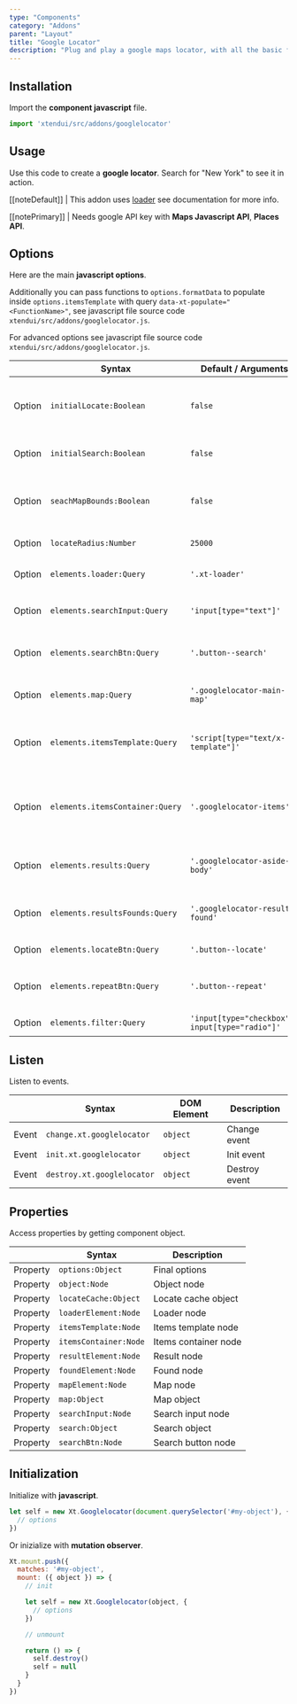 ```yaml
---
type: "Components"
category: "Addons"
parent: "Layout"
title: "Google Locator"
description: "Plug and play a google maps locator, with all the basic functionality and more."
---
```


## Installation

Import the **component javascript** file.

```jsx
import 'xtendui/src/addons/googlelocator'
```

## Usage

Use this code to create a **google locator**. Search for "New York" to see it in action.

[[noteDefault]]
| This addon uses [loader](/components/core/loader) see documentation for more info.

[[notePrimary]]
| Needs google API key with **Maps Javascript API**, **Places API**.

<demo>
  <div class="gatsby_demo_item xt-toggle" data-iframe="iframe/components/addons/layout/googlelocator">
  </div>
</demo>

## Options

Here are the main **javascript options**.

Additionally you can pass functions to `options.formatData` to populate inside `options.itemsTemplate` with query `data-xt-populate="<FunctionName>"`, see javascript file source code `xtendui/src/addons/googlelocator.js`.

For advanced options see javascript file source code `xtendui/src/addons/googlelocator.js`.

<div class="xt-overflow-sub overflow-y-hidden overflow-x-scroll my-4 xt-my-auto w-full">

|                         | Syntax                                    | Default / Arguments                       | Description                   |
| ----------------------- | ----------------------------------------- | ----------------------------- | ----------------------------- |
| Option                    | `initialLocate:Boolean`                          | `false`        | Automatic locate on page load (**needs https**)            |
| Option                    | `initialSearch:Boolean`                          | `false`        | Automatic search on page load            |
| Option                    | `seachMapBounds:Boolean`                          | `false`        | Map bounds of current map  when searching             |
| Option                    | `locateRadius:Number`                          | `25000`        | Radius for locate            |
| Option                    | `elements.loader:Query`                          | `'.xt-loader'`        | Object query for loader             |
| Option                    | `elements.searchInput:Query`                          | `'input[type="text"]'`        | Object query for searh input             |
| Option                    | `elements.searchBtn:Query`                          | `'.button--search'`        | Object query for search button             |
| Option                    | `elements.map:Query`                          | `'.googlelocator-main-map'`        | Object query for google map             |
| Option                    | `elements.itemsTemplate:Query`                          | `'script[type="text/x-template"]'`        | Object query for template cloned for maps items             |
| Option                    | `elements.itemsContainer:Query`                          | `'.googlelocator-items'`        | Object query for items container to append items to             |
| Option                    | `elements.results:Query`                          | `'.googlelocator-aside-body'`        | Object query for results messages             |
| Option                    | `elements.resultsFounds:Query`                          | `'.googlelocator-result--found'`        | Object query for results found             |
| Option                    | `elements.locateBtn:Query`                          | `'.button--locate'`        | Object query for             |
| Option                    | `elements.repeatBtn:Query`                          | `'.button--repeat'`        | Object query for repeat search             |
| Option                    | `elements.filter:Query`                          | `'input[type="checkbox"], input[type="radio"]'`        | Object query for             |

</div>

## Listen

Listen to events.

<div class="xt-overflow-sub overflow-y-hidden overflow-x-scroll my-4 xt-my-auto w-full">

|                         | Syntax                                    | DOM Element                    | Description                   |
| ----------------------- | ----------------------------------------- | ----------------------------- | ----------------------------- |
| Event                   | `change.xt.googlelocator`           | `object` | Change event             |
| Event                   | `init.xt.googlelocator`           | `object` | Init event             |
| Event                   | `destroy.xt.googlelocator`           | `object` | Destroy event             |

</div>

## Properties

Access properties by getting component object.

<div class="xt-overflow-sub overflow-y-hidden overflow-x-scroll my-4 xt-my-auto w-full">

|                         | Syntax                                   | Description                   |
| ----------------------- | ---------------------------------------- | ----------------------------- |
| Property                   | `options:Object`       | Final options             |
| Property                   | `object:Node`       | Object node             |
| Property                   | `locateCache:Object`       | Locate cache object             |
| Property                   | `loaderElement:Node`       | Loader node             |
| Property                   | `itemsTemplate:Node`       | Items template node             |
| Property                   | `itemsContainer:Node`       | Items container node             |
| Property                   | `resultElement:Node`       | Result node             |
| Property                   | `foundElement:Node`       | Found node             |
| Property                   | `mapElement:Node`       | Map node             |
| Property                   | `map:Object`       | Map object             |
| Property                   | `searchInput:Node`       | Search input node             |
| Property                   | `search:Object`       | Search object             |
| Property                   | `searchBtn:Node`       | Search button node             |

</div>

## Initialization

Initialize with **javascript**.

```js
let self = new Xt.Googlelocator(document.querySelector('#my-object'), {
  // options
})
```

Or inizialize with **mutation observer**.

```js
Xt.mount.push({
  matches: '#my-object',
  mount: ({ object }) => {
    // init

    let self = new Xt.Googlelocator(object, {
      // options
    })

    // unmount

    return () => {
      self.destroy()
      self = null
    }
  }
})
```
